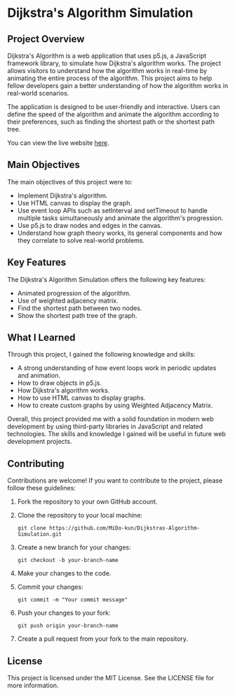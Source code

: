 # Dijkstra's Algorithm Simulation

## Project Overview

Dijkstra's Algorithm is a web application that uses p5.js, a JavaScript framework library, to simulate how Dijkstra's algorithm works. The project allows visitors to understand how the algorithm works in real-time by animating the entire process of the algorithm. This project aims to help fellow developers gain a better understanding of how the algorithm works in real-world scenarios.

The application is designed to be user-friendly and interactive. Users can define the speed of the algorithm and animate the algorithm according to their preferences, such as finding the shortest path or the shortest path tree.

You can view the live website [here](https://dijkstras-algorithm-simulation.web.app/).

## Main Objectives

The main objectives of this project were to:

- Implement Dijkstra's algorithm.
- Use HTML canvas to display the graph.
- Use event loop APIs such as setInterval and setTimeout to handle multiple tasks simultaneously and animate the algorithm's progression.
- Use p5.js to draw nodes and edges in the canvas.
- Understand how graph theory works, its general components and how they correlate to solve real-world problems.

## Key Features

The Dijkstra's Algorithm Simulation offers the following key features:

- Animated progression of the algorithm.
- Use of weighted adjacency matrix.
- Find the shortest path between two nodes.
- Show the shortest path tree of the graph.

## What I Learned

Through this project, I gained the following knowledge and skills:

- A strong understanding of how event loops work in periodic updates and animation.
- How to draw objects in p5.js.
- How Dijkstra's algorithm works.
- How to use HTML canvas to display graphs.
- How to create custom graphs by using Weighted Adjacency Matrix.

Overall, this project provided me with a solid foundation in modern web development by using third-party libraries in JavaScript and related technologies. The skills and knowledge I gained will be useful in future web development projects.

## Contributing

Contributions are welcome! If you want to contribute to the project, please follow these guidelines:

1. Fork the repository to your own GitHub account.

2. Clone the repository to your local machine:

   `git clone https://github.com/MiDo-kun/Dijkstras-Algorithm-Simulation.git`

3. Create a new branch for your changes:

   `git checkout -b your-branch-name`

4. Make your changes to the code.

5. Commit your changes:

   `git commit -m "Your commit message"`

6. Push your changes to your fork:

   `git push origin your-branch-name`

7. Create a pull request from your fork to the main repository.

## License

This project is licensed under the MIT License. See the LICENSE file for more information.
